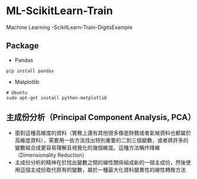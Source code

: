 # ML-ScikitLearn-Train
Machine Learning  -ScikitLearn-Train-DigitsExample

## Package
* Pandas
~~~
pip install pandas
~~~
* Matplotlib
~~~
# Ubuntu 
sudo apt-get install python-matplotlib
~~~
## 主成份分析（Principal Component Analysis, PCA）
* 面對這種高維度的資料（實務上還有其他很多像是財務或者氣候資料也都屬於高維度資料），需要用一些方法找出特別重要的二到三個變數，或者將許多的變數組合成更容易理解且視覺化的幾個維度。這種方法稱作降維（Dimensionality Reduction）
* 主成份分析的精神在於找出變數之間的線性關係組成新的一個主成份，然後使用這個主成份取代原有的變數，屬於一種最大化資料變異性的線性轉換方法
